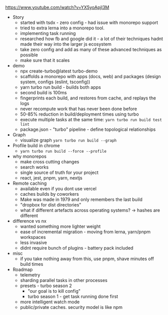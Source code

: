 https://www.youtube.com/watch?v=YX5yoApjI3M

- Story
  - started with tsdx - zero config - had issue with monorepo support
  - tried to extra lerna into a monorepo tool.
  - implementing task running
  - researched how fb and google did it - a lot of their techniques hadnt made their way into the larger js ecosystem
  - take zero config and add as many of these advanced techniques as possible
  - make sure that it scales
- demo
  - npx create-turbo@latest turbo-demo
  - scaffolds a monorepo with apps (docs, web) and packages (design system, configs (eslint, tsconfig))
  - yarn turbo run build - builds both apps
  - second build is 100ms
  - fingerprints each build, and restores from cache, and replays the logs
  - never recompute work that has never been done before
  - 50-85% reduction in build/deployment times using turbo
  - execute multiple tasks at the same time: `yarn turbo run build test lint`
  - package.json - "turbo" pipeline - define topological relationships
- Graph
  - visualize graph `yarn turbo run build --graph`
- Profile build in chrome
  - `yarn turbo run build --force --profile`
- why monorepos
  - make cross cutting changes
  - search works
  - single source of truth for your project
  - react, jest, pnpm, yarn, nextjs
- Remote caching
  - available even if you dont use vercel
  - caches builds by coworkers
  - Make was made in 1979 and only remembers the last build
  - "dropbox for dist directories"
  - what if different artefacts across operating systems? -> hashes are different
- difference vs nx
  - wanted something more lighter weight
  - ease of incremental migration - moving from lerna, yarn/pnpm workspaces
  - less invasive
  - didnt require bunch of plugins - battery pack included
- misc
  - if you take nothing away from this, use pnpm, shave minutes off build times
- Roadmap
  - telemetry
  - sharding parallel tasks in other processes
  - presets - turbo season 2
    - "our goal is to kill config"
    - turbo season 1 - get task running done first
  - more intelligent watch mode
  - public/private caches. security model is like npm
